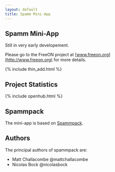 ```yaml
---
layout: default
title: Spamm Mini-App
---
```


Spamm Mini-App
--------------

Still in very early developement.

Please go to the FreeON project at [www.freeon.org](http://www.freeon.org) for
more details.

{% include thin_add.html %}

Project Statistics
------------------

{% include openhub.html %}

Spammpack
---------

The mini-app is based on [Spammpack](http://freeon.github.io/spammpack).

Authors
-------

The principal authors of spammpack are:

  - Matt Challacombe @mattchallacombe
  - Nicolas Bock @nicolasbock
